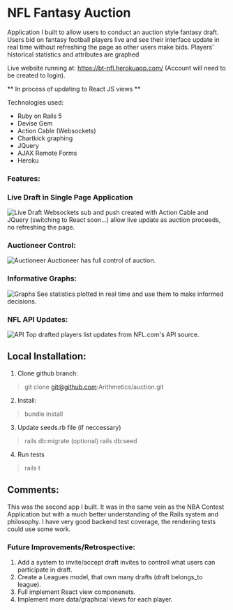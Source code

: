 # NFL Fantasy Auction

Application I built to allow users to conduct an auction style fantasy draft. Users bid on fantasy football players live and see their interface update in real time without refreshing the page as other users make bids. Players' historical statistics and attributes are graphed 

Live website running at: https://bt-nfl.herokuapp.com/ (Account will need to be created to login).

** In process of updating to React JS views **

Technologies used:
* Ruby on Rails 5
* Devise Gem 
* Action Cable (Websockets)
* Chartkick graphing
* JQuery
* AJAX Remote Forms
* Heroku


### Features:

### Live Draft in Single Page Application
![Live Draft](https://i.imgur.com/NynAoqs.png)
Websockets sub and push created with Action Cable and JQuery (switching to React soon...) allow live update as auction proceeds, no refreshing the page.

### Auctioneer Control:
![Auctioneer](https://i.imgur.com/knBAtvv.png)
Auctioneer has full control of auction.

### Informative Graphs:
![Graphs](https://i.imgur.com/OKvaaTi.png)
See statistics plotted in real time and use them to make informed decisions. 

### NFL API Updates:
![API](https://i.imgur.com/2jx9FpF.png)
Top drafted players list updates from NFL.com's API source.


## Local Installation:

1. Clone github branch:
> git clone git@github.com:Arithmetics/auction.git

2. Install:
> bundle install

3. Update seeds.rb file (if neccessary)
> rails db:migrate
(optional)
> rails db:seed

4. Run tests
> rails t

## Comments:

This was the second app I built. It was in the same vein as the NBA Contest Application but with a much better understanding of the Rails system and philosophy. I have very good backend test coverage, the rendering tests could use some work.


### Future Improvements/Retrospective:

1. Add a system to invite/accept draft invites to controll what users can participate in draft.
2. Create a Leagues model, that own many drafts (draft belongs_to league).
3. Full implement React view componenets. 
4. Implement more data/graphical views for each player.

